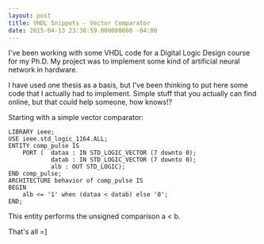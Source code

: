 ```yaml
---
layout: post
title: VHDL Snippets - Vector Comparator
date: 2015-04-13 23:38:59.000000000 -04:00
---
```

I've been working with some VHDL code for a Digital Logic Design course for my Ph.D. My project was to implement some kind of artificial neural network in hardware.

I have used one thesis as a basis, but I've been thinking to put here some code that I actually had to implement. Simple stuff that you actually can find online, but that could help someone, how knows!?

Starting with a simple vector comparator:

	LIBRARY ieee;
    USE ieee.std_logic_1164.ALL;
	ENTITY comp_pulse IS
    	PORT (	dataa : IN STD_LOGIC_VECTOR (7 downto 0);
				datab : IN STD_LOGIC_VECTOR (7 downto 0);
				alb	: OUT STD_LOGIC);
	END comp_pulse;
    ARCHITECTURE behavior of comp_pulse IS
    BEGIN
		alb <= '1' when (dataa < datab) else '0';
	END;

This entity performs the unsigned comparison a < b.

That's all =]
